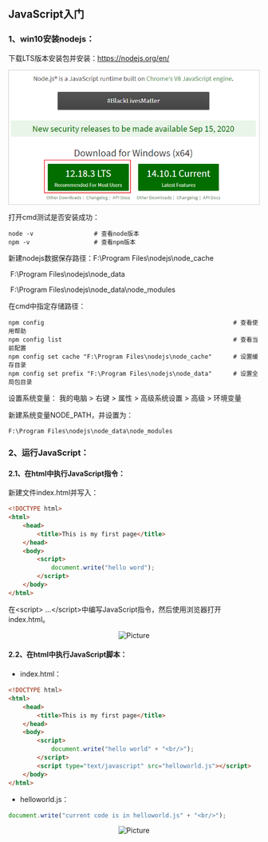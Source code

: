 ## JavaScript入门

### 1、win10安装nodejs：

下载LTS版本安装包并安装：https://nodejs.org/en/ 

<img src="../pictures/javascript/01.png" style="zoom:80%" div align=center />

打开cmd测试是否安装成功：

```shell
node -v                 # 查看node版本
npm -v                  # 查看npm版本
```

新建nodejs数据保存路径：F:\Program Files\nodejs\node_cache

​                                               F:\Program Files\nodejs\node_data

​                                               F:\Program Files\nodejs\node_data\node_modules

在cmd中指定存储路径：

```shell
npm config                                                     # 查看使用帮助
npm config list                                                # 查看当前配置
npm config set cache "F:\Program Files\nodejs\node_cache"      # 设置缓存目录
npm config set prefix "F:\Program Files\nodejs\node_data"      # 设置全局包目录
```

设置系统变量： 我的电脑 > 右键 > 属性 > 高级系统设置 > 高级 > 环境变量 

新建系统变量NODE_PATH，并设置为：

```shell
F:\Program Files\nodejs\node_data\node_modules
```

### 2、运行JavaScript：

#### 2.1、在html中执行JavaScript指令：

新建文件index.html并写入：

```html
<!DOCTYPE html>
<html>
    <head>
        <title>This is my first page</title>
    </head>
    <body>
        <script>
            document.write("hello word");
        </script>
    </body>
</html>
```

在\<script> ...\</script>中编写JavaScript指令，然后使用浏览器打开index.html。

<span><div style="text-align: center">![Picture](pictures/javascript/02.png)</div></span>

#### 2.2、在html中执行JavaScript脚本：

* index.html：

```html
<!DOCTYPE html>
<html>
    <head>
        <title>This is my first page</title>
    </head>
    <body>
        <script>
            document.write("hello world" + "<br/>");
        </script>
        <script type="text/javascript" src="helloworld.js"></script>
    </body>
</html>
```

* helloworld.js：

```javascript
document.write("current code is in helloworld.js" + "<br/>");
```

<span><div style="text-align: center">![Picture](pictures/javascript/03.png)</div></span>







